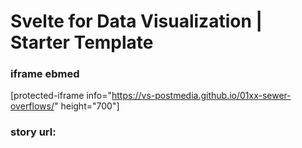 # Svelte for Data Visualization | Starter Template

### iframe ebmed
[protected-iframe info="https://vs-postmedia.github.io/01xx-sewer-overflows/" height="700"]

### story url:
